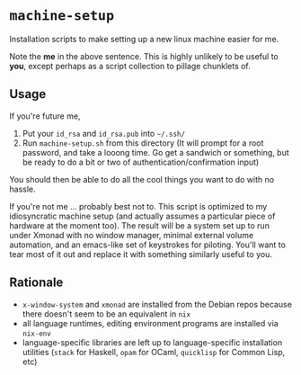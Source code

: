# `machine-setup`

Installation scripts to make setting up a new linux machine easier for me.

Note the **me** in the above sentence. This is highly unlikely to be useful to **you**, except perhaps as a script collection to pillage chunklets of.

## Usage

If you're future me,

1. Put your `id_rsa` and `id_rsa.pub` into `~/.ssh/`
2. Run `machine-setup.sh` from this directory (It will prompt for a root password, and take a looong time. Go get a sandwich or something, but be ready to do a bit or two of authentication/confirmation input)

You should then be able to do all the cool things you want to do with no hassle.

If you're not me ... probably best not to. This script is optimized to my idiosyncratic machine setup (and actually assumes a particular piece of hardware at the moment too). The result will be a system set up to run under Xmonad with no window manager, minimal external volume automation, and an emacs-like set of keystrokes for piloting. You'll want to tear most of it out and replace it with something similarly useful to you.

## Rationale

- `x-window-system` and `xmonad` are installed from the Debian repos because there doesn't seem to be an equivalent in `nix`
- all language runtimes, editing environment programs are installed via `nix-env`
- language-specific libraries are left up to language-specific installation utilities (`stack` for Haskell, `opam` for OCaml, `quicklisp` for Common Lisp, etc)
